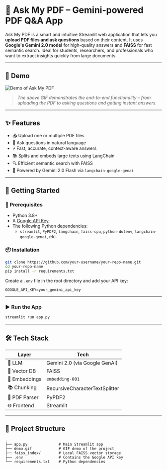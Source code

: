 # 📄 Ask My PDF – Gemini-powered PDF Q&A App

Ask My PDF is a smart and intuitive Streamlit web application that lets you **upload PDF files and ask questions** based on their content. It uses **Google's Gemini 2.0 model** for high-quality answers and **FAISS** for fast semantic search. Ideal for students, researchers, and professionals who want to extract insights quickly from large documents.

---

## 🎥 Demo

![Demo of Ask My PDF](demo.gif)

> _The above GIF demonstrates the end-to-end functionality – from uploading the PDF to asking questions and getting instant answers._

---

## ✨ Features

- 📤 Upload one or multiple PDF files
- 💬 Ask questions in natural language
- ⚡ Fast, accurate, context-aware answers
- 📚 Splits and embeds large texts using LangChain
- 🔍 Efficient semantic search with FAISS
- 🤖 Powered by Gemini 2.0 Flash via `langchain-google-genai`

---

## 🚀 Getting Started

### 🔧 Prerequisites

- Python 3.8+
- A [Google API Key](https://makersuite.google.com/app/apikey)
- The following Python dependencies:
  - `streamlit`, `PyPDF2`, `langchain`, `faiss-cpu`, `python-dotenv`, `langchain-google-genai`, etc.

### 📦 Installation

```bash
git clone https://github.com/your-username/your-repo-name.git
cd your-repo-name
pip install -r requirements.txt
```

Create a `.env` file in the root directory and add your API key:

```env
GOOGLE_API_KEY=your_gemini_api_key
```

---

### ▶️ Run the App

```bash
streamlit run app.py
```

---

## 🛠️ Tech Stack

| Layer         | Tech                           |
| ------------- | ------------------------------ |
| 🧠 LLM        | Gemini 2.0 (via Google GenAI)  |
| 💾 Vector DB  | FAISS                          |
| 📑 Embeddings | `embedding-001`                |
| 📚 Chunking   | RecursiveCharacterTextSplitter |
| 📄 PDF Parser | PyPDF2                         |
| 🌐 Frontend   | Streamlit                      |

---

## 📁 Project Structure

```
.
├── app.py              # Main Streamlit app
├── demo.gif            # GIF demo of the project
├── faiss_index/        # Local FAISS vector storage
├── .env                # Contains the Google API key
└── requirements.txt    # Python dependencies
```

